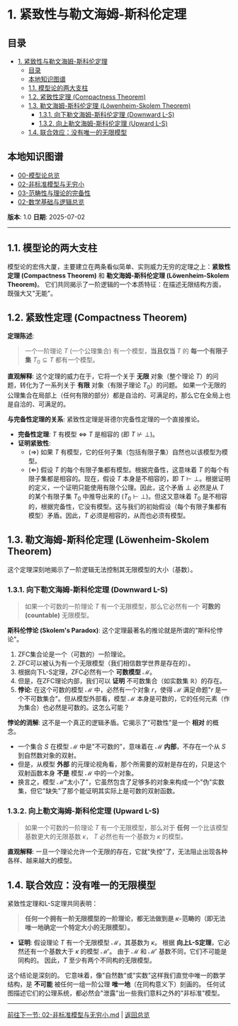 # 1. 紧致性与勒文海姆-斯科伦定理

<!-- 本地目录区块 -->
## 目录

- [1. 紧致性与勒文海姆-斯科伦定理](#1-紧致性与勒文海姆-斯科伦定理)
  - [目录](#目录)
  - [本地知识图谱](#本地知识图谱)
  - [1.1. 模型论的两大支柱](#11-模型论的两大支柱)
  - [1.2. 紧致性定理 (Compactness Theorem)](#12-紧致性定理-compactness-theorem)
  - [1.3. 勒文海姆-斯科伦定理 (Löwenheim-Skolem Theorem)](#13-勒文海姆-斯科伦定理-löwenheim-skolem-theorem)
    - [1.3.1. 向下勒文海姆-斯科伦定理 (Downward L-S)](#131-向下勒文海姆-斯科伦定理-downward-l-s)
    - [1.3.2. 向上勒文海姆-斯科伦定理 (Upward L-S)](#132-向上勒文海姆-斯科伦定理-upward-l-s)
  - [1.4. 联合效应：没有唯一的无限模型](#14-联合效应没有唯一的无限模型)

<!-- 本地知识图谱区块 -->
## 本地知识图谱

- [00-模型论总览](./00-模型论总览.md)
- [02-非标准模型与无穷小](./02-非标准模型与无穷小.md)
- [03-范畴性与理论的完备性](./03-范畴性与理论的完备性.md)
- [02-数学基础与逻辑总览](../00-数学基础与逻辑总览.md)

**版本**: 1.0
**日期**: 2025-07-02

---

## 1.1. 模型论的两大支柱

模型论的宏伟大厦，主要建立在两条看似简单、实则威力无穷的定理之上：**紧致性定理 (Compactness Theorem)** 和 **勒文海姆-斯科伦定理 (Löwenheim-Skolem Theorem)**。
它们共同揭示了一阶逻辑的一个本质特征：在描述无限结构方面，既强大又"无能"。

## 1.2. 紧致性定理 (Compactness Theorem)

**定理陈述**:
> 一个一阶理论 $T$ (一个公理集合) 有一个模型，**当且仅当** $T$ 的 **每一个有限子集** $T_0 \subseteq T$ 都有一个模型。

**直观解释**:
这个定理的威力在于，它将一个关于 **无限** 对象（整个理论 $T$）的问题，转化为了一系列关于 **有限** 对象（有限子理论 $T_0$）的问题。
如果一个无限的公理集合在局部上（任何有限的部分）都是自洽的、可满足的，那么它在全局上也是自洽的、可满足的。

**与完备性定理的关系**:
紧致性定理是哥德尔完备性定理的一个直接推论。

- **完备性定理**: $T$ 有模型 $\iff$ $T$ 是相容的 (即 $T \not\vdash \bot$)。
- **证明紧致性**:
  - ($\Rightarrow$) 如果 $T$ 有模型，它的任何子集（包括有限子集）自然也以该模型为模型。
  - ($\Leftarrow$) 假设 $T$ 的每个有限子集都有模型。根据完备性，这意味着 $T$ 的每个有限子集都是相容的。现在，假设 $T$ 本身是不相容的，即 $T \vdash \bot$。根据证明的定义，一个证明只能使用有限个公理。因此，这个矛盾 $\bot$ 必然是从 $T$ 的某个有限子集 $T_0$ 中推导出来的 ($T_0 \vdash \bot$)。但这又意味着 $T_0$ 是不相容的，根据完备性，它没有模型。这与我们的初始假设（每个有限子集都有模型）矛盾。因此，$T$ 必须是相容的，从而也必须有模型。

## 1.3. 勒文海姆-斯科伦定理 (Löwenheim-Skolem Theorem)

这个定理深刻地揭示了一阶逻辑无法控制其无限模型的大小（基数）。

### 1.3.1. 向下勒文海姆-斯科伦定理 (Downward L-S)

> 如果一个可数的一阶理论 $T$ 有一个无限模型，那么它必然有一个 **可数的 (countable)** 无限模型。

**斯科伦悖论 (Skolem's Paradox)**:
这个定理最著名的推论就是所谓的"斯科伦悖论"。

1. ZFC集合论是一个（可数的）一阶理论。
2. ZFC可以被认为有一个无限模型（我们相信数学世界是存在的）。
3. 根据向下L-S定理，ZFC必然有一个 **可数模型** $\mathcal{M}$。
4. 但是，在ZFC理论内部，我们可以 **证明** 不可数集合（如实数集 $\mathbb{R}$）的存在。
5. **悖论**: 在这个可数的模型 $\mathcal{M}$ 中，必然有一个对象 $r$，使得 $\mathcal{M}$ 满足命题"$r$ 是一个不可数集合"。但从模型外部看，模型 $\mathcal{M}$ 本身是可数的，它的任何元素（作为集合）也必然是可数的。这怎么可能？

**悖论的消解**:
这不是一个真正的逻辑矛盾。它揭示了"可数性"是一个 **相对** 的概念。

- 一个集合 $S$ 在模型 $\mathcal{M}$ 中是"不可数的"，意味着在 $\mathcal{M}$ **内部**，不存在一个从 $S$ 到自然数对象的双射。
- 但是，从模型 **外部** 的元理论视角看，那个所需要的双射是存在的，只是这个双射函数本身 **不是** 模型 $\mathcal{M}$ 中的一个对象。
- 换言之，模型 $\mathcal{M}$"太小了"，它虽然包含了足够多的对象来构成一个"伪"实数集，但它"缺失"了那个能证明其实际上是可数的双射函数。

### 1.3.2. 向上勒文海姆-斯科伦定理 (Upward L-S)

> 如果一个可数的一阶理论 $T$ 有一个无限模型，那么对于 **任何** 一个比该模型基数更大的无限基数 $\kappa$， $T$ 必然也有一个基数为 $\kappa$ 的模型。

**直观解释**:
一旦一个理论允许一个无限的存在，它就"失控"了，无法阻止出现各种各样、越来越大的模型。

## 1.4. 联合效应：没有唯一的无限模型

紧致性定理和L-S定理共同表明：
> **任何一个拥有一阶无限模型的一阶理论，都无法做到是 $\kappa$-范畴的（即无法唯一地确定一个特定大小的无限模型）。**

- **证明**: 假设理论 $T$ 有一个无限模型 $\mathcal{M}$，其基数为 $\kappa$。
根据 **向上L-S定理**，它必然还有一个基数大于 $\kappa$ 的模型 $\mathcal{M}'$。
由于 $\mathcal{M}$ 和 $\mathcal{M}'$ 基数不同，它们不可能是同构的。
因此，$T$ 至少有两个不同构的无限模型。

这个结论是深刻的。
它意味着，像"自然数"或"实数"这样我们直觉中唯一的数学结构，是 **不可能** 被任何一组一阶公理 **唯一地**（在同构意义下）刻画的。
任何试图描述它们的公理系统，都必然会"泄露"出一些我们意料之外的"非标准"模型。

---
[前往下一节: 02-非标准模型与无穷小.md](./02-非标准模型与无穷小.md) | [返回总览](./00-模型论总览.md)
